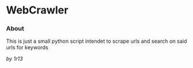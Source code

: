 <h1>WebCrawler</h1>
<h3>About</h3>
This is just a small python script intendet to scrape urls and search on said urls for keywords

<i>by 1r13</i>
